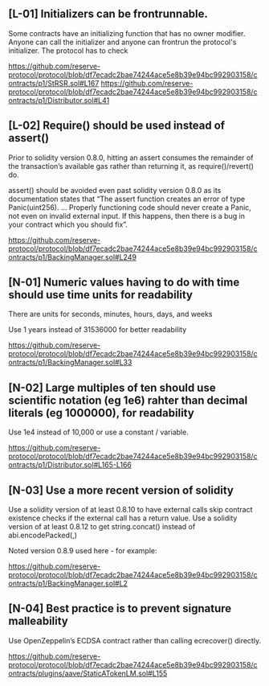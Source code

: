## [L-01] Initializers can be frontrunnable.

Some contracts have an initializing function that has no owner modifier. Anyone can call the initializer and anyone can frontrun the protocol's initializer. The protocol has to check

https://github.com/reserve-protocol/protocol/blob/df7ecadc2bae74244ace5e8b39e94bc992903158/contracts/p1/StRSR.sol#L167
https://github.com/reserve-protocol/protocol/blob/df7ecadc2bae74244ace5e8b39e94bc992903158/contracts/p1/Distributor.sol#L41

## [L-02] Require() should be used instead of assert()

Prior to solidity version 0.8.0, hitting an assert consumes the remainder of the transaction’s available gas rather than returning it, as require()/revert() do. 

assert() should be avoided even past solidity version 0.8.0 as its documentation states that “The assert function creates an error of type Panic(uint256). … Properly functioning code should never create a Panic, not even on invalid external input. If this happens, then there is a bug in your contract which you should fix”.

https://github.com/reserve-protocol/protocol/blob/df7ecadc2bae74244ace5e8b39e94bc992903158/contracts/p1/BackingManager.sol#L249

## [N-01] Numeric values having to do with time should use time units for readability

There are units for seconds, minutes, hours, days, and weeks

Use 1 years instead of 31536000 for better readability

https://github.com/reserve-protocol/protocol/blob/df7ecadc2bae74244ace5e8b39e94bc992903158/contracts/p1/BackingManager.sol#L33

## [N-02] Large multiples of ten should use scientific notation (eg 1e6) rahter than decimal literals (eg 1000000), for readability

Use 1e4 instead of 10,000 or use a constant / variable.

https://github.com/reserve-protocol/protocol/blob/df7ecadc2bae74244ace5e8b39e94bc992903158/contracts/p1/Distributor.sol#L165-L166

## [N-03] Use a more recent version of solidity

Use a solidity version of at least 0.8.10 to have external calls skip contract existence checks if the external call has a return value. Use a solidity version of at least 0.8.12 to get string.concat() instead of abi.encodePacked(<str>,<str>)

Noted version 0.8.9 used here - for example:

https://github.com/reserve-protocol/protocol/blob/df7ecadc2bae74244ace5e8b39e94bc992903158/contracts/p1/BackingManager.sol#L2

## [N-04] Best practice is to prevent signature malleability

Use OpenZeppelin’s ECDSA contract rather than calling ecrecover() directly.

https://github.com/reserve-protocol/protocol/blob/df7ecadc2bae74244ace5e8b39e94bc992903158/contracts/plugins/aave/StaticATokenLM.sol#L155